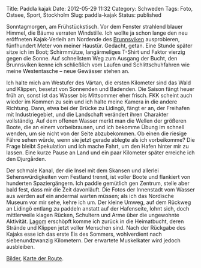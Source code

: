 Title: Paddla kajak
Date: 2012-05-29 11:32
Category: Schweden
Tags: Foto, Ostsee, Sport, Stockholm
Slug: paddla-kajak
Status: published

Sonntagmorgen, am Frühstückstisch. Vor dem Fenster strahlend blauer
Himmel, die Bäume verraten Windstille. Ich wollte ja schon lange den neu
eröffneten Kajak-Verleih am Nordende des
[Brunnsviken](http://de.wikipedia.org/wiki/Brunnsviken) ausprobieren,
fünfhundert Meter von meiner Haustür. Gedacht, getan. Eine Stunde später
sitze ich im Boot; Schirmmütze, langärmeliges T-Shirt und Faktor vierzig
gegen die Sonne. Auf schnellstem Weg zum Ausgang der Bucht, den
Brunnsviken kenne ich schließlich vom Laufen und Schlittschuhfahren wie
meine Westentasche – neue Gewässer stehen an.

Ich halte mich am Westufer des Värtan, die ersten Kilometer sind das
Wald und Klippen, besetzt von Sonnenden und Badenden. Die Saison fängt
heuer früh an, sonst ist das Wasser bis Mittsommer eher frisch. FKK
scheint auch wieder im Kommen zu sein und ich halte meine Kamera in die
andere Richtung. Dann, etwa bei der Brücke zu Lidingö, fängt er an, der
Freihafen mit Industriegebiet, und die Landschaft verändert ihren
Charakter vollständig. Auf dem offenen Wasser merkt man die Wellen der
größeren Boote, die an einem vorbeibrausen, und ich bekomme Übung im
schnell wenden, um sie nicht von der Seite abzubekommen. Ob einen die
riesige Fähre sehen würde, wenn sie jetzt gerade ablegte als ich
vorbeikomme? Die Frage bleibt Spekulation und ich mache Fahrt, um den
Hafen hinter mir zu lassen. Eine kurze Pause an Land und ein paar
Kilometer später erreiche ich den Djurgården.

Der schmale Kanal, der die Insel mit dem Skansen und allerlei
Sehenswürdigkeiten vom Festland trennt, ist voller Boote und flankiert
von hunderten Spaziergängern. Ich paddle gemütlich gen Zentrum, stelle
aber bald fest, dass mir die Zeit davonläuft. Die Fotos der Innenstadt
vom Wasser aus werden auf ein andermal warten müssen; als ich das
Nordische Museum vor mir sehe, kehre ich um. Der kleine Umweg, auf dem
Rückweg an Lidingö entlang zu paddeln anstatt auf der Hafenseite, lohnt
sich, doch mittlerweile klagen Rücken, Schultern und Arme über die
ungewohnte Aktivität. <abbr title="Genau richtig, passend">Lagom</abbr>
erschöpft komme ich zurück in die Heimatbucht, deren Strände und Klippen
jetzt voller Menschen sind. Nach der Rückgabe des Kajaks esse ich das
erste Eis des Sommers, wohlverdient nach siebenundzwanzig Kilometern.
Der erwartete Muskelkater wird jedoch ausbleiben.

[Bilder](https://plus.google.com/photos/100638413644752125746/albums/5747864212367327633),
[Karte der
Route](https://maps.google.com/maps/ms?msid=216167781412530509129.0004c11b94d16892f5b1e&msa=0&ll=59.355334,18.102894&spn=0.068598,0.222988).

